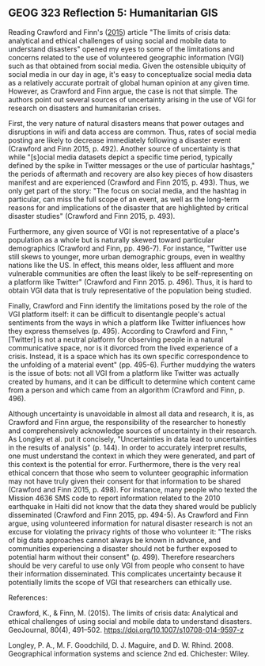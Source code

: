 ## GEOG 323 Reflection 5: Humanitarian GIS

Reading Crawford and Finn's ([2015](https://link.springer.com/article/10.1007/s10708-014-9597-z)) article "The limits of crisis data: analytical and ethical challenges of using social and mobile data to understand disasters" opened my eyes to some of the limitations and concerns related to the use of volunteered geographic information (VGI) such as that obtained from social media. Given the ostensible ubiquity of social media in our day in age, it's easy to conceptualize social media data as a relatively accurate portrait of global human opinion at any given time. However, as Crawford and Finn argue, the case is not that simple. The authors point out several sources of uncertainty arising in the use of VGI for research on disasters and humanitarian crises.

First, the very nature of natural disasters means that power outages and disruptions in wifi and data access are common. Thus, rates of social media posting are likely to decrease immediately following a disaster event (Crawford and Finn 2015, p. 492). Another source of uncertainty is that while "[s]ocial media datasets depict a specific time period, typically defined by the spike in Twitter messages or the use of particular hashtags," the periods of aftermath and recovery are also key pieces of how disasters manifest and are experienced (Crawford and Finn 2015, p. 493). Thus, we only get part of the story: "The focus on social media, and the hashtag in particular, can miss the full scope of an event, as well as the long-term reasons for and implications of the disaster that are highlighted by critical disaster studies" (Crawford and Finn 2015, p. 493).

Furthermore, any given source of VGI is not representative of a place's population as a whole but is naturally skewed toward particular demographics (Crawford and Finn, pp. 496-7). For instance, "Twitter use still skews to younger, more urban demographic groups, even in wealthy nations like the US. In effect, this means older, less affluent and more vulnerable communities are often the least likely to be self-representing on a platform like Twitter" (Crawford and Finn 2015. p. 496). Thus, it is hard to obtain VGI data that is truly representative of the population being studied.

Finally, Crawford and Finn identify the limitations posed by the role of the VGI platform itself: it can be difficult to disentangle people's actual sentiments from the ways in which a platform like Twitter influences how they express themselves (p. 495). According to Crawford and Finn, "[Twitter] is not a neutral platform for observing people in a natural communicative space, nor is it divorced from the lived experience of a crisis. Instead, it is a space which has its own specific correspondence to the unfolding of a material event" (pp. 495-6). Further muddying the waters is the issue of bots: not all VGI from a platform like Twitter was actually created by humans, and it can be difficult to determine which content came from a person and which came from an algorithm (Crawford and Finn, p. 496).

Although uncertainty is unavoidable in almost all data and research, it is, as Crawford and Finn argue, the responsibility of the researcher to honestly and comprehensively acknowledge sources of uncertainty in their research. As Longley et al. put it concisely, "Uncertainties in data lead to uncertainties in the results of analysis" (p. 144). In order to accurately interpret results, one must understand the context in which they were generated, and part of this context is the potential for error. Furthermore, there is the very real ethical concern that those who seem to volunteer geographic information may not have truly given their consent for that information to be shared (Crawford and Finn 2015, p. 498). For instance, many people who texted the Mission 4636 SMS code to report information related to the 2010 earthquake in Haiti did not know that the data they shared would be publicly disseminated (Crawford and Finn 2015, pp. 494-5). As Crawford and Finn argue, using volunteered information for natural disaster research is not an excuse for violating the privacy rights of those who volunteer it: "The risks of big data approaches cannot always be known in advance, and communities experiencing a disaster should not be further exposed to potential harm without their consent" (p. 499). Therefore researchers should be very careful to use only VGI from people who consent to have their information disseminated. This complicates uncertainty because it potentially limits the scope of VGI that researchers can ethically use.

References:

Crawford, K., & Finn, M. (2015). The limits of crisis data: Analytical and ethical challenges of using social and mobile data to understand disasters. GeoJournal, 80(4), 491–502. https://doi.org/10.1007/s10708-014-9597-z

Longley, P. A., M. F. Goodchild, D. J. Maguire, and D. W. Rhind. 2008. Geographical information systems and science 2nd ed. Chichester: Wiley.

